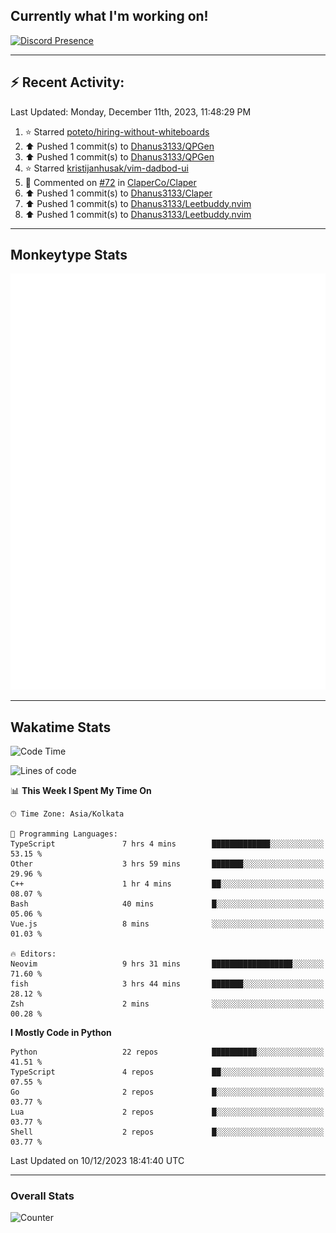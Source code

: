 ## Currently what I'm working on!
[![Discord Presence](https://lanyard.cnrad.dev/api/534981034400284712)](https://discord.com/users/534981034400284712)

---

## :zap: Recent Activity:
<!--RECENT_ACTIVITY:last_update-->
Last Updated: Monday, December 11th, 2023, 11:48:29 PM
<!--RECENT_ACTIVITY:last_update_end-->
<!--RECENT_ACTIVITY:start-->
1. ⭐ Starred [poteto/hiring-without-whiteboards](https://github.com/poteto/hiring-without-whiteboards)<br>
2. ⬆️ Pushed 1 commit(s) to [Dhanus3133/QPGen](https://github.com/Dhanus3133/QPGen)<br>
3. ⬆️ Pushed 1 commit(s) to [Dhanus3133/QPGen](https://github.com/Dhanus3133/QPGen)<br>
4. ⭐ Starred [kristijanhusak/vim-dadbod-ui](https://github.com/kristijanhusak/vim-dadbod-ui)<br>
5. 💬 Commented on [#72](https://github.com/ClaperCo/Claper/pull/72#issuecomment-1817919915) in [ClaperCo/Claper](https://github.com/ClaperCo/Claper)<br>
6. ⬆️ Pushed 1 commit(s) to [Dhanus3133/Claper](https://github.com/Dhanus3133/Claper)<br>
7. ⬆️ Pushed 1 commit(s) to [Dhanus3133/Leetbuddy.nvim](https://github.com/Dhanus3133/Leetbuddy.nvim)<br>
8. ⬆️ Pushed 1 commit(s) to [Dhanus3133/Leetbuddy.nvim](https://github.com/Dhanus3133/Leetbuddy.nvim)<br>
<!--RECENT_ACTIVITY:end-->

---

## Monkeytype Stats
<a href="https://monkeytype.com/profile/dhanus">
  <img src="https://raw.githubusercontent.com/Dhanus3133/Dhanus3133/monkeytype/monkeytype-pb.svg" alt="Monkeytype Profile" />
</a>

---

## Wakatime Stats
<!--START_SECTION:waka-->
![Code Time](http://img.shields.io/badge/Code%20Time-1%2C448%20hrs%2010%20mins-blue)

![Lines of code](https://img.shields.io/badge/From%20Hello%20World%20I%27ve%20Written-4.8%20million%20lines%20of%20code-blue)

📊 **This Week I Spent My Time On** 

```text
🕑︎ Time Zone: Asia/Kolkata

💬 Programming Languages: 
TypeScript               7 hrs 4 mins        █████████████░░░░░░░░░░░░   53.15 % 
Other                    3 hrs 59 mins       ███████░░░░░░░░░░░░░░░░░░   29.96 % 
C++                      1 hr 4 mins         ██░░░░░░░░░░░░░░░░░░░░░░░   08.07 % 
Bash                     40 mins             █░░░░░░░░░░░░░░░░░░░░░░░░   05.06 % 
Vue.js                   8 mins              ░░░░░░░░░░░░░░░░░░░░░░░░░   01.03 % 

🔥 Editors: 
Neovim                   9 hrs 31 mins       ██████████████████░░░░░░░   71.60 % 
fish                     3 hrs 44 mins       ███████░░░░░░░░░░░░░░░░░░   28.12 % 
Zsh                      2 mins              ░░░░░░░░░░░░░░░░░░░░░░░░░   00.28 % 
```

**I Mostly Code in Python** 

```text
Python                   22 repos            ██████████░░░░░░░░░░░░░░░   41.51 % 
TypeScript               4 repos             ██░░░░░░░░░░░░░░░░░░░░░░░   07.55 % 
Go                       2 repos             █░░░░░░░░░░░░░░░░░░░░░░░░   03.77 % 
Lua                      2 repos             █░░░░░░░░░░░░░░░░░░░░░░░░   03.77 % 
Shell                    2 repos             █░░░░░░░░░░░░░░░░░░░░░░░░   03.77 % 
```




 Last Updated on 10/12/2023 18:41:40 UTC
<!--END_SECTION:waka-->
---

### Overall Stats

<img src="https://moe-counter.glitch.me/get/@Dhanus3133?theme=asoul" alt="Counter" />
